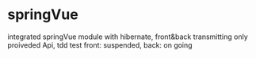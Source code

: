 # springVue
integrated springVue module with hibernate, front&amp;back transmitting only proiveded Api, tdd test front: suspended, back: on going
